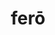 ---
title: ferō
meaning: to bring
ch: ten
pos: verb
infend: ferre
conjugation: irregular
derivative: reference
---